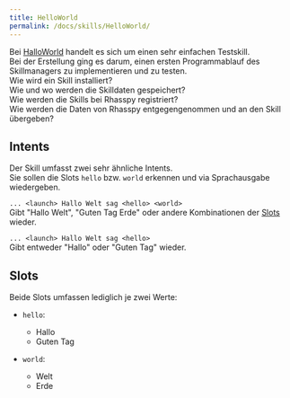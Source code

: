 ```yaml
---
title: HelloWorld
permalink: /docs/skills/HelloWorld/
---
```


Bei [HalloWorld](https://github.com/fwehn/pp-voiceassistant/tree/main/src/skills/HelloWorld) handelt es sich um einen sehr einfachen Testskill.  
Bei der Erstellung ging es darum, einen ersten Programmablauf des Skillmanagers zu implementieren und zu testen.  
Wie wird ein Skill installiert?  
Wie und wo werden die Skilldaten gespeichert?  
Wie werden die Skills bei Rhasspy registriert?  
Wie werden die Daten von Rhasspy entgegengenommen und an den Skill übergeben?

## Intents

Der Skill umfasst zwei sehr ähnliche Intents.  
Sie sollen die Slots ``hello`` bzw. ``world`` erkennen und via Sprachausgabe wiedergeben. 

``... <launch> Hallo Welt sag <hello> <world>``  
Gibt "Hallo Welt", "Guten Tag Erde" oder andere Kombinationen der [Slots](#slots) wieder.

``... <launch> Hallo Welt sag <hello>``  
Gibt entweder "Hallo" oder "Guten Tag" wieder.


## Slots

Beide Slots umfassen lediglich je zwei Werte:

- ``hello``:
  - Hallo
  - Guten Tag


- ``world``:
  - Welt
  - Erde